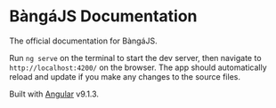 # BàngáJS Documentation

The official documentation for BàngáJS.  


Run `ng serve` on the terminal to start the dev server, then navigate to `http://localhost:4200/` on the browser. The app should automatically reload and update if you make any changes to the source files.  


Built with [Angular](https://angular.io) v9.1.3.
